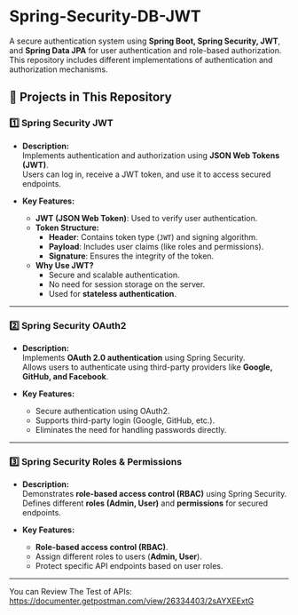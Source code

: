 # Spring-Security-DB-JWT

A secure authentication system using **Spring Boot, Spring Security, JWT**, and **Spring Data JPA** for user authentication and role-based authorization. This repository includes different implementations of authentication and authorization mechanisms.

## 📌 Projects in This Repository

### **1️⃣ Spring Security JWT**
- **Description:**  
  Implements authentication and authorization using **JSON Web Tokens (JWT)**.  
  Users can log in, receive a JWT token, and use it to access secured endpoints.

- **Key Features:**
    - **JWT (JSON Web Token)**: Used to verify user authentication.
    - **Token Structure:**
        - **Header**: Contains token type (`JWT`) and signing algorithm.
        - **Payload**: Includes user claims (like roles and permissions).
        - **Signature**: Ensures the integrity of the token.
    - **Why Use JWT?**
        - Secure and scalable authentication.
        - No need for session storage on the server.
        - Used for **stateless authentication**.

---

### **2️⃣ Spring Security OAuth2**
- **Description:**  
  Implements **OAuth 2.0 authentication** using Spring Security.  
  Allows users to authenticate using third-party providers like **Google, GitHub, and Facebook**.

- **Key Features:**
    - Secure authentication using OAuth2.
    - Supports third-party login (Google, GitHub, etc.).
    - Eliminates the need for handling passwords directly.

---

### **3️⃣ Spring Security Roles & Permissions**
- **Description:**  
  Demonstrates **role-based access control (RBAC)** using Spring Security.  
  Defines different **roles (Admin, User)** and **permissions** for secured endpoints.

- **Key Features:**
    - **Role-based access control (RBAC)**.
    - Assign different roles to users (**Admin, User**).
    - Protect specific API endpoints based on user roles.
---

You can Review The Test of APIs: https://documenter.getpostman.com/view/26334403/2sAYXEExtG